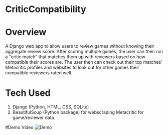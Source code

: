 # CriticCompatibility
# Overview
A Django web app to allow users to review games without knowing their aggregate review score. After scoring multiple games, the user can then run a "critic match" that matches them up with reviewers based on how compatible their scores are. The user then can check out their top matches' Metacritic profiles and websites to look out for other games their compatible reviewers rated well.

# Tech Used
1. Django (Python, HTML, CSS, SQLite)
2. BeautifulSoup (Python package) for webscraping Metacritic for game/reviewer data

#Demo Video
![Demo](https://youtu.be/XQEPD1FPRNs)
